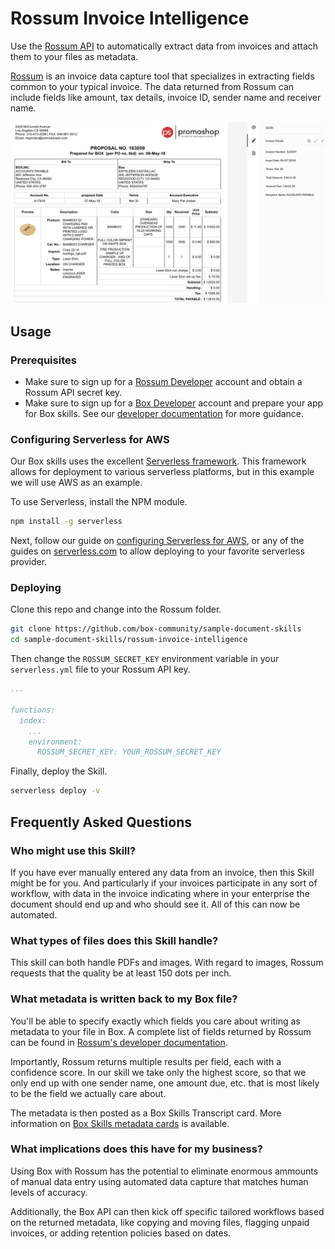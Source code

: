 # Rossum Invoice Intelligence 

Use the [Rossum API](https://rossum.ai/developers) to automatically extract data from invoices and attach them to your files as metadata.

[Rossum](https://rossum.ai/) is an invoice data capture tool that specializes in extracting fields common to your typical invoice. The data returned from Rossum can include fields like amount, tax details, invoice ID, sender name and receiver name.

![Rossum Custom Skill](./docs/sample_invoice.png)

## Usage

### Prerequisites

* Make sure to sign up for a [Rossum Developer](https://account.box.com/signup/n/developer#nql6m) account and obtain a Rossum API secret key.
* Make sure to sign up for a [Box Developer](https://developer.box.com/) account and prepare your app for Box skills. See our [developer documentation](https://developer.box.com/docs/box-skills) for more guidance. 

### Configuring Serverless for AWS

Our Box skills uses the excellent [Serverless framework](https://serverless.com/). This framework allows for deployment to various serverless platforms, but in this example we will use AWS as an example.

To use Serverless, install the NPM module.

```bash
npm install -g serverless
```

Next, follow our guide on [configuring Serverless for AWS](../AWS_CONFIGURATION.md), or any of the guides on [serverless.com](https://serverless.com/) to allow deploying to your favorite serverless provider.

### Deploying

Clone this repo and change into the Rossum folder.

```bash
git clone https://github.com/box-community/sample-document-skills
cd sample-document-skills/rossum-invoice-intelligence
```

Then change the `ROSSUM_SECRET_KEY` environment variable in your `serverless.yml` file to your Rossum API key.

```yaml
...

functions:
  index:
    ...
    environment:
      ROSSUM_SECRET_KEY: YOUR_ROSSUM_SECRET_KEY
```

Finally, deploy the Skill.

```bash
serverless deploy -v
```

## Frequently Asked Questions

### Who might use this Skill?
If you have ever manually entered any data from an invoice, then this Skill might be for you. And particularly if your invoices participate in any sort of workflow, with data in the invoice indicating where in your enterprise the document should end up and who should see it. All of this can now be automated.

### What types of files does this Skill handle?
This skill can both handle PDFs and images. With regard to images, Rossum requests that the quality be at least 150 dots per inch. 

### What metadata is written back to my Box file?
You'll be able to specify exactly which fields you care about writing as metadata to your file in Box. A complete list of fields returned by Rossum can be found in [Rossum's developer documentation](https://rossum.ai/developers/api/field_types).

Importantly, Rossum returns multiple results per field, each with a confidence score. In our skill we take only the highest score, so that we only end up with one sender name, one amount due, etc. that is most likely to be the field we actually care about.

The metadata is then posted as a Box Skills Transcript card. More information on [Box Skills metadata cards](https://developer.box.com/docs/box-skills) is available. 

### What implications does this have for my business?
Using Box with Rossum has the potential to eliminate enormous ammounts of manual data entry using automated data capture that matches human levels of accuracy.

Additionally, the Box API can then kick off specific tailored workflows based on the returned metadata, like copying and moving files, flagging unpaid invoices, or adding retention policies based on dates. 

